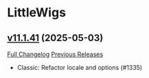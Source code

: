 # LittleWigs

## [v11.1.41](https://github.com/BigWigsMods/LittleWigs/tree/v11.1.41) (2025-05-03)
[Full Changelog](https://github.com/BigWigsMods/LittleWigs/compare/v11.1.40...v11.1.41) [Previous Releases](https://github.com/BigWigsMods/LittleWigs/releases)

- Classic: Refactor locale and options (#1335)  
